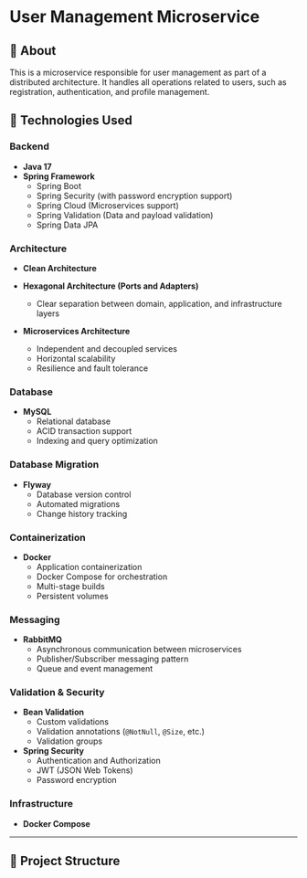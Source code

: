 # User Management Microservice

## 🎯 About
This is a microservice responsible for user management as part of a distributed architecture. It handles all operations related to users, such as registration, authentication, and profile management.

## 🚀 Technologies Used

### Backend
- **Java 17**
- **Spring Framework**
  - Spring Boot
  - Spring Security (with password encryption support)
  - Spring Cloud (Microservices support)
  - Spring Validation (Data and payload validation)
  - Spring Data JPA

### Architecture
- **Clean Architecture**
- **Hexagonal Architecture (Ports and Adapters)**
  - Clear separation between domain, application, and infrastructure layers

- **Microservices Architecture**
  - Independent and decoupled services
  - Horizontal scalability
  - Resilience and fault tolerance


### Database
- **MySQL**
  - Relational database
  - ACID transaction support
  - Indexing and query optimization

### Database Migration
- **Flyway**
  - Database version control
  - Automated migrations
  - Change history tracking

### Containerization
- **Docker**
  - Application containerization
  - Docker Compose for orchestration
  - Multi-stage builds
  - Persistent volumes

### Messaging
- **RabbitMQ**
  - Asynchronous communication between microservices
  - Publisher/Subscriber messaging pattern
  - Queue and event management

### Validation & Security
- **Bean Validation**
  - Custom validations
  - Validation annotations (`@NotNull`, `@Size`, etc.)
  - Validation groups
- **Spring Security**
  - Authentication and Authorization
  - JWT (JSON Web Tokens)
  - Password encryption

### Infrastructure
- **Docker Compose**

---

## 🧱 Project Structure
